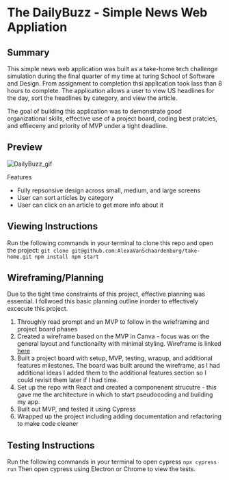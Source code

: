 # The DailyBuzz - Simple News Web Appliation

## Summary
This simple news web application was built as a take-home tech challenge simulation during the final quarter of my time at turing School of Software and Design. From assignment to completion thsi application took lass than 8 hours to complete. The application allows a user to view US headlines for the day, sort the headlines by category, and view the article.

The goal of building this application was to demonstrate good organizational skills, effective use of a project board, coding best pratcies, and effieceny and priority of MVP under a tight deadline. 

## Preview
![DailyBuzz_gif](https://github.com/AlexaVanSchaardenburg/take-home/assets/125763236/924dfb2d-11cd-4b65-92fc-c05f4500537f)

Features
- Fully repsonsive design across small, medium, and large screens
- User can sort articles by category
- User can click on an article to get more info about it

## Viewing Instructions

Run the following commands in your terminal to clone this repo and open the project:
`
git clone git@github.com:AlexaVanSchaardenburg/take-home.git
npm install
npm start
`

## Wireframing/Planning
Due to the tight time constraints of this project, effective planning was essential. I follwoed this basic planning outline inorder to effectively excecute this project.
1. Throughly read prompt and an MVP to follow in the wrieframing and project board phases
2. Created a wireframe based on the MVP in Canva - focus was on the general layout and functionailty with minimal styling. Wireframe is linked [here]( https://www.canva.com/design/DAFu66CXU_c/Kl_NaddFFFkzknoFO6-81g/edit?utm_content=DAFu66CXU_c&utm_campaign=designshare&utm_medium=link2&utm_source=sharebutton)
3. Built a project board with setup, MVP, testing, wrapup, and additional features milestones. The board was built around the wireframe, as I had additional ideas I added them to the additional features section so I could revisit them later if I had time. 
4. Set up the repo with React and created a componenent strucutre - this gave me the architecture in which to start pseudocoding and building my app.
5. Built out MVP, and tested it using Cypress
6. Wrapped up the project including adding documentation and refactoring to make code cleaner

## Testing Instructions
Run the following commands in your terminal to open cypress
`npx cypress run`
Then open cypress using Electron or Chrome to view the tests. 

